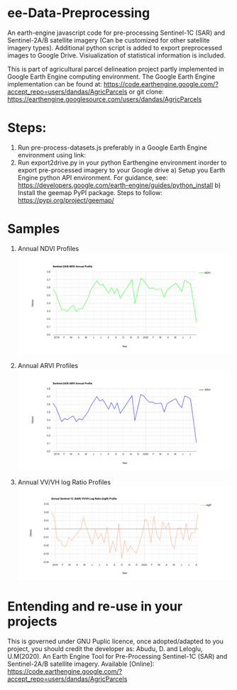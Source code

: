 # ee-Data-Preprocessing
An earth-engine javascript code for pre-processing Sentinel-1C (SAR) and Sentinel-2A/B satellite imagery (Can be customized for other satellite imagery types). Additional python script is added to export preprocessed images to Google Drive. Visiualization of statistical information is included.

This is part of agricultural parcel delineation project partly implemented in Google Earth Engine computing environment. The Google Earth Engine implementation can be found at: https://code.earthengine.google.com/?accept_repo=users/dandas/AgricParcels or git clone: https://earthengine.googlesource.com/users/dandas/AgricParcels

# Steps:
1. Run pre-process-datasets.js preferably in a Google Earth Engine environment using link: 
2. Run export2drive.py in your python Earthengine environment inorder to export pre-processed imagery to your Google drive
  a) Setup you Earth Engine python API environment. For guidance, see: https://developers.google.com/earth-engine/guides/python_install
  b) Install the geemap PyPI package. Steps to follow: https://pypi.org/project/geemap/
  
# Samples
1. Annual NDVI Profiles
![alt text](https://github.com/dandas102/ee-Data-Preprocessing/blob/master/outputs/ee-chart-NDVI.png?raw=true)

2. Annual ARVI Profiles
![alt text](https://github.com/dandas102/ee-Data-Preprocessing/blob/master/outputs/ee-chart-ARVI.png?raw=true)

3. Annual VV/VH log Ratio Profiles
![alt text](https://github.com/dandas102/ee-Data-Preprocessing/blob/master/outputs/ee-chart-logR.png?raw=true)

# Entending and re-use in your projects
This is governed under GNU Puplic licence, once adopted/adapted to you project, you should credit the developer as:
Abudu, D. and Leloglu, U.M(2020). An Earth Engine Tool for Pre-Processing Sentinel-1C (SAR) and Sentinel-2A/B satellite imagery. Available [Online]: https://code.earthengine.google.com/?accept_repo=users/dandas/AgricParcels
